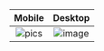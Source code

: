 
Mobile             |  Desktop
:-------------------------:|:-------------------------:
![pics](https://github.com/MoustAhmed/E-commerce-Website/assets/121663630/42780541-5752-4bf4-a7fa-c369b624c5b3)| ![image](https://github.com/MoustAhmed/E-commerce-Website/assets/121663630/670d8418-741c-4429-a6c1-93cfd792a728)
